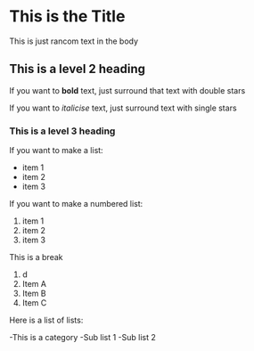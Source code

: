 # This is the Title

This is just rancom text in the body

## This is a level 2 heading

If you want to **bold** text, just surround that text with double stars

If you want to *italicise* text, just surround text with single stars

### This is a level 3 heading

If you want to make a list:

- item 1
- item 2
- item 3

If you want to make a numbered list:

1. item 1
2. item 2
3. item 3

This is a break

1. d
1. Item A
1. Item B
1. Item C

Here is a list of lists:

-This is a category
  -Sub list 1
  -Sub list 2
